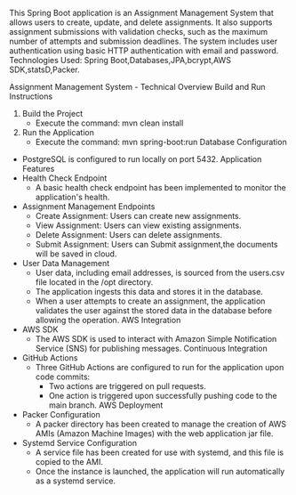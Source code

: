 This Spring Boot application is an Assignment Management System that allows users to create, update, and delete assignments. It also supports assignment submissions with validation checks, such as the maximum number of attempts and submission deadlines. The system includes user authentication using basic HTTP authentication with email and password. 
Technologies Used: Spring Boot,Databases,JPA,bcrypt,AWS SDK,statsD,Packer.

Assignment Management System - Technical Overview
Build and Run Instructions
1. Build the Project
    * Execute the command: mvn clean install
2. Run the Application
    * Execute the command: mvn spring-boot:run
Database Configuration
* PostgreSQL is configured to run locally on port 5432.
Application Features
* Health Check Endpoint
    * A basic health check endpoint has been implemented to monitor the application's health.
* Assignment Management Endpoints
    * Create Assignment: Users can create new assignments.
    * View Assignment: Users can view existing assignments.
    * Delete Assignment: Users can delete assignments.
    * Submit Assignment: Users can Submit assignment,the documents will be saved in cloud.
* User Data Management
    * User data, including email addresses, is sourced from the users.csv file located in the /opt directory.
    * The application ingests this data and stores it in the database.
    * When a user attempts to create an assignment, the application validates the user against the stored data in the database before allowing the operation.
AWS Integration
* AWS SDK
    * The AWS SDK is used to interact with Amazon Simple Notification Service (SNS) for publishing messages.
Continuous Integration
* GitHub Actions
    * Three GitHub Actions are configured to run for the application upon code commits:
        * Two actions are triggered on pull requests.
        * One action is triggered upon successfully pushing code to the main branch.
AWS Deployment
* Packer Configuration
    * A packer directory has been created to manage the creation of AWS AMIs (Amazon Machine Images) with the web application jar file.
* Systemd Service Configuration
    * A service file has been created for use with systemd, and this file is copied to the AMI.
    * Once the instance is launched, the application will run automatically as a systemd service.
 
 
